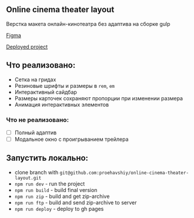 ## Online cinema theater layout
Верстка макета онлайн-кинотеатра без адаптива на сборке gulp
<br/>

[Figma](https://www.figma.com/file/hK19KMrdenFftMq0ARtFpY/Movea-%7C-Online-Cinema-(Copy)-(Copy))

[Deployed project](https://proehavshiy.github.io/online-cinema-theater-layout/)


## Что реализовано:
* Сетка на гридах
* Резиновые шрифты и размеры в `rem`, `em`
* Интерактивный сайдбар
* Размеры карточек сохраняют пропорции при изменении размера
* Анимация интерактивных элементов

### Что не реализовано:
- [ ] Полный адаптив
- [ ] Модальное окно с проигрыванием трейлера

## Запустить локально:
* clone branch with `git@github.com:proehavshiy/online-cinema-theater-layout.git`
* `npm run dev` - run the project
* `npm run build` - build final version
* `npm run zip` - build and get zip-archive
* `npm run ftp` - build and send zip-archive to server
* `npm run deploy` - deploy to gh pages
